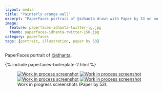 ```yaml
---
layout: media
title: "Painterly orange wall"
excerpt: "PaperFaces portrait of @idhanta drawn with Paper by 53 on an iPad."
image: 
  feature: paperfaces-idhanta-twitter-lg.jpg
  thumb: paperfaces-idhanta-twitter-150.jpg
category: paperfaces
tags: [portrait, illustration, paper by 53]
---
```


PaperFaces portrait of <a href="http://twitter.com/idhanta">@idhanta</a>.

{% include paperfaces-boilerplate-2.html %}

<figure class="half">
	<a href="{{ site.url }}/images/paperfaces-idhanta-process-1-lg.jpg"><img src="{{ site.url }}/images/paperfaces-idhanta-process-1-600.jpg" alt="Work in process screenshot"></a>
	<a href="{{ site.url }}/images/paperfaces-idhanta-process-2-lg.jpg"><img src="{{ site.url }}/images/paperfaces-idhanta-process-2-600.jpg" alt="Work in process screenshot"></a>
	<a href="{{ site.url }}/images/paperfaces-idhanta-process-3-lg.jpg"><img src="{{ site.url }}/images/paperfaces-idhanta-process-3-600.jpg" alt="Work in process screenshot"></a>
	<a href="{{ site.url }}/images/paperfaces-idhanta-process-4-lg.jpg"><img src="{{ site.url }}/images/paperfaces-idhanta-process-4-600.jpg" alt="Work in process screenshot"></a>
	<figcaption>Work in progress screenshots (Paper by 53).</figcaption>
</figure>